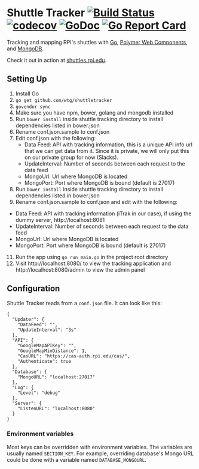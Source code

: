 # Shuttle Tracker [![Build Status](https://travis-ci.org/wtg/shuttletracker.svg?branch=master)](https://travis-ci.org/wtg/shuttletracker)&nbsp;[![codecov](https://codecov.io/gh/wtg/shuttletracker/branch/master/graph/badge.svg)](https://codecov.io/gh/wtg/shuttletracker)&nbsp;[![GoDoc](https://godoc.org/github.com/wtg/shuttletracker?status.svg)](https://godoc.org/github.com/wtg/shuttletracker)&nbsp;[![Go Report Card](https://goreportcard.com/badge/github.com/wtg/shuttletracker)](https://goreportcard.com/report/github.com/wtg/shuttletracker)

Tracking and mapping RPI's shuttles with [Go](https://golang.org/), [Polymer Web Components](https://www.polymer-project.org/), and [MongoDB](https://www.mongodb.org/).

Check it out in action at [shuttles.rpi.edu](https://shuttles.rpi.edu).

## Setting Up

1. Install Go
2. `go get github.com/wtg/shuttletracker`
3. `govendor sync`
4. Make sure you have npm, bower, golang and mongodb installed
5. Run `bower install` inside shuttle tracking directory to install dependencies listed in bower.json
6. Rename conf.json.sample to conf.json
7. Edit conf.json with the following:
   * Data Feed: API with tracking information, this is a unique API info url that we can get data from it. Since it is private, we will only put this on our private group for now (Slacks).
   * UpdateInterval: Number of seconds between each request to the data feed
   * MongoUrl: Url where MongoDB is located
   * MongoPort: Port where MongoDB is bound (default is 27017)
9. Run `bower install` inside shuttle tracking directory to install dependencies listed in bower.json
10. Rename conf.json.sample to conf.json and edit with the following:
   * Data Feed: API with tracking information (iTrak in our case), if using the dummy server, http://localhost:8081
   * UpdateInterval: Number of seconds between each request to the data feed
   * MongoUrl: Url where MongoDB is located
   * MongoPort: Port where MongoDB is bound (default is 27017)
11. Run the app using `go run main.go` in the project root directory
12. Visit http://localhost:8080/ to view the tracking application and http://localhost:8080/admin to view the admin panel

## Configuration

Shuttle Tracker reads from a `conf.json` file. It can look like this:

```
{
  "Updater": {
    "DataFeed": "",
    "UpdateInterval": "3s"
  },
  "API": {
    "GoogleMapAPIKey": "",
    "GoogleMapMinDistance": 1,
    "CasURL": "https://cas-auth.rpi.edu/cas/",
    "Authenticate": true
  },
  "Database": {
    "MongoURL": "localhost:27017"
  },
  "Log": {
    "Level": "debug"
  },
  "Server": {
    "ListenURL": "localhost:8080"
  }
}
```

### Environment variables

Most keys can be overridden with environment variables. The variables are usually
named `SECTION_KEY`. For example, overriding database's Mongo URL could be done with a variable named `DATABASE_MONGOURL`.
